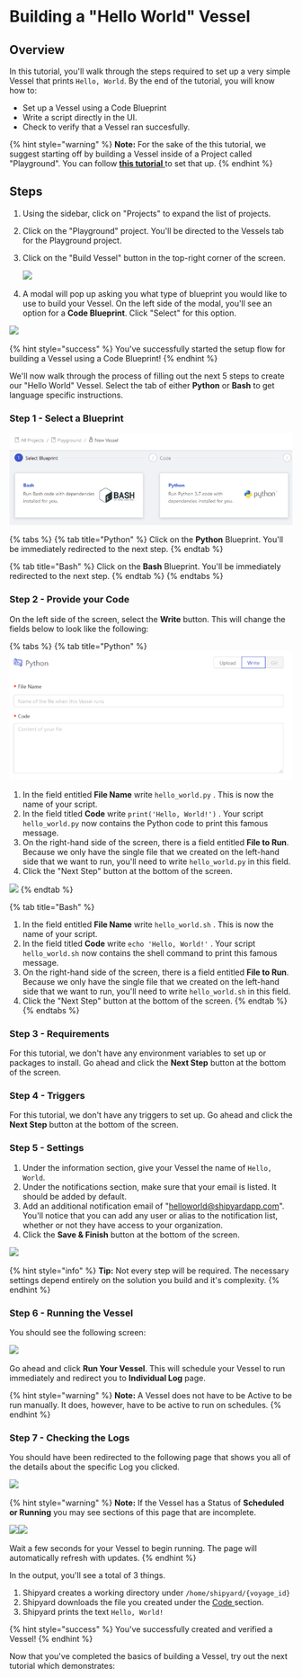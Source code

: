 # Building a "Hello World" Vessel

## Overview

In this tutorial, you'll walk through the steps required to set up a very simple Vessel that prints `Hello, World`. By the end of the tutorial, you will know how to:

* Set up a Vessel using a Code Blueprint
* Write a script directly in the UI.
* Check to verify that a Vessel ran succesfully.

{% hint style="warning" %}
**Note:** For the sake of the this tutorial, we suggest starting off by building a Vessel inside of a Project called "Playground". You can follow [**this tutorial** ](building-playground-project.md)to set that up.
{% endhint %}

## Steps

1. Using the sidebar, click on "Projects" to expand the list of projects.
2. Click on the "Playground" project. You'll be directed to the Vessels tab for the Playground project.
3. Click on the "Build Vessel" button in the top-right corner of the screen.  


   ![](../.gitbook/assets/image%20%2819%29%20%281%29.png)

  

4. A modal will pop up asking you what type of blueprint you would like to use to build your Vessel. On the left side of the modal, you'll see an option for a **Code Blueprint**. Click "Select" for this option.

![](../.gitbook/assets/image%20%287%29%20%283%29.png)

{% hint style="success" %}
You've successfully started the setup flow for building a Vessel using a Code Blueprint! 
{% endhint %}

We'll now walk through the process of filling out the next 5 steps to create our "Hello World" Vessel. Select the tab of either **Python** or **Bash** to get language specific instructions.

### Step 1 - Select a Blueprint

![](../.gitbook/assets/image%20%2824%29%20%281%29%20%281%29.png)

{% tabs %}
{% tab title="Python" %}
Click on the **Python** Blueprint. You'll be immediately redirected to the next step.
{% endtab %}

{% tab title="Bash" %}
Click on the **Bash** Blueprint. You'll be immediately redirected to the next step.
{% endtab %}
{% endtabs %}

### Step 2 - Provide your Code

On the left side of the screen, select the **Write** button. This will change the fields below to look like the following:

{% tabs %}
{% tab title="Python" %}
![](../.gitbook/assets/image%20%288%29%20%281%29%20%281%29%20%281%29.png)

1. In the field entitled **File Name** write `hello_world.py` . This is now the name of your script.
2. In the field titled **Code** write `print('Hello, World!')` . Your script `hello_world.py`  now contains the Python code to print this famous message.
3. On the right-hand side of the screen, there is a field entitled **File to Run**. Because we only have the single file that we created on the left-hand side that we want to run, you'll need to write `hello_world.py`  in this field.
4. Click the "Next Step" button at the bottom of the screen.

![](../.gitbook/assets/image%20%289%29%20%281%29.png)
{% endtab %}

{% tab title="Bash" %}
1. In the field entitled **File Name** write `hello_world.sh` . This is now the name of your script.
2. In the field titled **Code** write `echo 'Hello, World!'` . Your script `hello_world.sh`  now contains the shell command to print this famous message.
3. On the right-hand side of the screen, there is a field entitled **File to Run**. Because we only have the single file that we created on the left-hand side that we want to run, you'll need to write `hello_world.sh`  in this field.
4. Click the "Next Step" button at the bottom of the screen.
{% endtab %}
{% endtabs %}

### **Step 3 - Requirements**

For this tutorial, we don't have any environment variables to set up or packages to install. Go ahead and click the **Next Step** button at the bottom of the screen.

### **Step 4 - Triggers**

For this tutorial, we don't have any triggers to set up. Go ahead and click the **Next Step** button at the bottom of the screen.

### **Step 5 - Settings**

1. Under the information section, give your Vessel the name of `Hello, World`.
2. Under the notifications section, make sure that your email is listed. It should be added by default.
3. Add an additional notification email of "[helloworld@shipyardapp.com](mailto:helloworld@shipyardapp.com)". You'll notice that you can add any user or alias to the notification list, whether or not they have access to your organization.
4. Click the **Save & Finish** button at the bottom of the screen.

![](../.gitbook/assets/image%20%2822%29%20%281%29.png)

{% hint style="info" %}
**Tip:** Not every step will be required. The necessary settings depend entirely on the solution you build and it's complexity.
{% endhint %}

### Step 6 - Running the Vessel

You should see the following screen:

![](../.gitbook/assets/image%20%2814%29.png)

Go ahead and click **Run Your Vessel**. This will schedule your Vessel to run immediately and redirect you to **Individual Log** page.

{% hint style="warning" %}
**Note:** A Vessel does not have to be Active to be run manually. It does, however, have to be active to run on schedules.
{% endhint %}

### Step 7 - Checking the Logs

You should have been redirected to the following page that shows you all of the details about the specific Log you clicked. 

![](../.gitbook/assets/image%20%2817%29.png)

{% hint style="warning" %}
**Note:** If the Vessel has a Status of **Scheduled or Running** you may see sections of this page that are incomplete. 

![](../.gitbook/assets/image%20%2820%29.png)![](../.gitbook/assets/image%20%281%29%20%281%29.png)

Wait a few seconds for your Vessel to begin running. The page will automatically refresh with updates.
{% endhint %}

In the output, you'll see a total of 3 things.

1. Shipyard creates a working directory under `/home/shipyard/{voyage_id}`
2. Shipyard downloads the file you created under the [Code ](building-a-hello-world-vessel.md#step-2-provide-your-code)section.
3. Shipyard prints the text `Hello, World!`

{% hint style="success" %}
You've successfully created and verified a Vessel!
{% endhint %}

Now that you've completed the basics of building a Vessel, try out the next tutorial which demonstrates:




